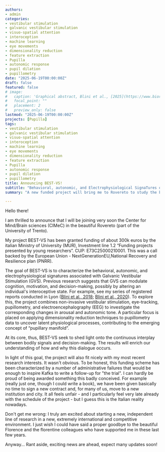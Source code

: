```yaml
---
authors:
- admin
categories:
- vestibular stimulation
- galvanic vestibular stimulation
- visuo-spatial attention
- interoception
- machine learning
- eye movements
- dimensionality reduction
- feature extraction
- Pupilla
- autonomic response
- pupil dilation
- pupillometry
date: "2025-06-19T00:00:00Z"
draft: false
featured: false
# image:
#   caption: 'Graphical abstract, Blini et al., [2025](https://www.biorxiv.org/content/10.1101/2023.10.11.561866v1)'
#   focal_point: ""
#   placement: 2
#   preview_only: false
lastmod: "2025-06-19T00:00:00Z"
projects: [Pupilla]
tags:
- vestibular stimulation
- galvanic vestibular stimulation
- visuo-spatial attention
- interoception
- machine learning
- eye movements
- dimensionality reduction
- feature extraction
- Pupilla
- autonomic response
- pupil dilation
- pupillometry
title: Announcing BEST-VS!
subtitle: "Behavioral, autonomic, and Electrophysiological SignaTures of Vestibular Stimulation"
summary: "A new funded project will bring me to Rovereto to study the behavioral, autonomic, and electrophysiological correlates of vestibular stimulation"  

---
```


Hello there! 

I am thrilled to announce that I will be joining very soon the Center for Mind/Brain sciences (CIMeC) in the beautiful Rovereto (part of the University of Trento).

My project BEST-VS has been granted funding of about 300k euros by the italian Ministry of University (MUR), Investment line 1.2 “Funding projects presented by young researchers”. CUP: E73C25000210001.
This was a call backed by the European Union - NextGenerationEU,National Recovery and Resilience plan (PNRR).

The goal of BEST-VS is to characterize the behavioral, autonomic, and electrophysiological signatures associated with Galvanic Vestibular Stimulation (GVS). Previous research suggests that GVS can modulate cognition, motivation, and decision-making, possibly by altering an individual's interoceptive state. For example, see my series of registered reports conducted in Lyon ([Blini et al., 2018](https://www.sciencedirect.com/science/article/pii/S0010945218300583?via%3Dihub); [Blini et al., 2020](https://www.sciencedirect.com/science/article/pii/S0010945220303427)).
To explore this, the project combines non-invasive vestibular stimulation, eye-tracking, pupillometry, and electroencephalography (EEG) to investigate the corresponding changes in arousal and autonomic tone. 
A particular focus is placed on applying dimensionality reduction techniques to pupillometry data to uncover latent physiological processes, contributing to the emerging concept of “pupillary manifold”.

At its core, thus, BEST-VS seek to shed light onto the continuous interplay between bodily signals and decision-making. The results will enrich our understanding of how and why this dialogue occurs.


In light of this goal, the project will also fit nicely with my most recent research interests.
It wasn't obvious. 
To be honest, this funding scheme has been characterized by a number of administrative failures that would be enough to inspire Kafka to write a follow-up for "the trial". I can hardly be proud of being awarded something this badly conceived.
For example (really just one, though I could write a book), we have been given basically no time to sign a new contract and, for many of us, move to a new institution and city. It all feels unfair - and I particularly feel very late already with the schedule of the project - but I guess this is the Italian reality nowadays.

Don't get me wrong: I truly am excited about starting a new, independent line of research in a new, extremely international and competitive environment. I just wish I could have said a proper goodbye to the beautiful Florence and the florentine colleagues who have supported me in these last few years.

Anyway... Rant aside, exciting news are ahead, expect many updates soon!


 






